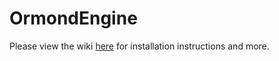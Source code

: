 # OrmondEngine
Please view the wiki [here](https://github.com/BoeingLikesToDab/OrmondEngine/wiki) for installation instructions and more.
 

